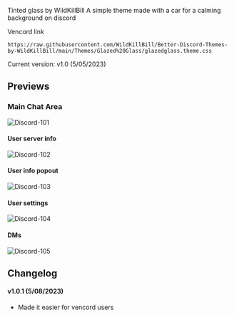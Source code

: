 Tinted glass by WildKillBill
A simple theme made with a car for a calming background on discord
<hv>

Vencord link
```
https://raw.githubusercontent.com/WildKillBill/Better-Discord-Themes-by-WildKillBill/main/Themes/Glazed%20Glass/glazedglass.theme.css
```

Current version: v1.0 (5/05/2023)
  
## Previews

### Main Chat Area

![Discord-101](https://user-images.githubusercontent.com/128874958/236556006-f1dbbb15-a40d-4c68-9b53-0008c553b3f7.png)

#### User server info

![Discord-102](https://user-images.githubusercontent.com/128874958/236556043-c4a97c10-7d4f-4891-8a61-fd0b3bff7ae7.png)
  
#### User info popout
  
![Discord-103](https://user-images.githubusercontent.com/128874958/236556071-f3be3ef1-1c68-457c-a2fa-ee9da369f06d.png)
  
#### User settings
  
![Discord-104](https://user-images.githubusercontent.com/128874958/236556096-b6bbcd72-160f-4a3e-aa10-06811ccc5283.png)
  
#### DMs
  
![Discord-105](https://user-images.githubusercontent.com/128874958/236556114-e014fda7-bacf-4e7e-ae31-874d95176d86.png)

<hv>

## Changelog
  
#### v1.0.1  (5/08/2023)
* Made it easier for vencord users
